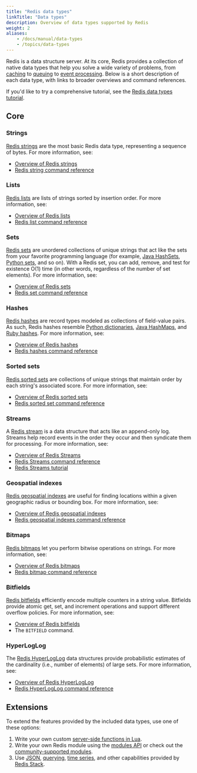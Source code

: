 ```yaml
---
title: "Redis data types"
linkTitle: "Data types"
description: Overview of data types supported by Redis
weight: 2
aliases:
    - /docs/manual/data-types
    - /topics/data-types
---
```


Redis is a data structure server.
At its core, Redis provides a collection of native data types that help you solve a wide variety of problems, from [caching](/docs/manual/client-side-caching/) to [queuing](/docs/data-types/lists/) to [event processing](/docs/data-types/streams/).
Below is a short description of each data type, with links to broader overviews and command references.

If you'd like to try a comprehensive tutorial, see the [Redis data types tutorial](/docs/data-types/tutorial/).

## Core

### Strings 

[Redis strings](/docs/data-types/strings) are the most basic Redis data type, representing a sequence of bytes.
For more information, see:

* [Overview of Redis strings](/docs/data-types/strings/)
* [Redis string command reference](/commands/?group=string)

### Lists

[Redis lists](/docs/data-types/lists) are lists of strings sorted by insertion order.
For more information, see:

* [Overview of Redis lists](/docs/data-types/lists/)
* [Redis list command reference](/commands/?group=list)

### Sets

[Redis sets](/docs/data-types/sets) are unordered collections of unique strings that act like the sets from your favorite programming language (for example, [Java HashSets](https://docs.oracle.com/javase/7/docs/api/java/util/HashSet.html), [Python sets](https://docs.python.org/3.10/library/stdtypes.html#set-types-set-frozenset), and so on).
With a Redis set, you can add, remove, and test for existence O(1) time (in other words, regardless of the number of set elements).
For more information, see:

* [Overview of Redis sets](/docs/data-types/sets/)
* [Redis set command reference](/commands/?group=set)

### Hashes

[Redis hashes](/docs/data-types/hashes) are record types modeled as collections of field-value pairs.
As such, Redis hashes resemble [Python dictionaries](https://docs.python.org/3/tutorial/datastructures.html#dictionaries), [Java HashMaps](https://docs.oracle.com/javase/8/docs/api/java/util/HashMap.html), and [Ruby hashes](https://ruby-doc.org/core-3.1.2/Hash.html).
For more information, see:

* [Overview of Redis hashes](/docs/data-types/hashes/)
* [Redis hashes command reference](/commands/?group=hash)

### Sorted sets

[Redis sorted sets](/docs/data-types/sorted-sets) are collections of unique strings that maintain order by each string's associated score.
For more information, see:

* [Overview of Redis sorted sets](/docs/data-types/sorted-sets)
* [Redis sorted set command reference](/commands/?group=sorted-set)

### Streams

A [Redis stream](/docs/data-types/streams) is a data structure that acts like an append-only log.
Streams help record events in the order they occur and then syndicate them for processing.
For more information, see:

* [Overview of Redis Streams](/docs/data-types/streams)
* [Redis Streams command reference](/commands/?group=stream)
* [Redis Streams tutorial](/docs/data-types/streams-tutorial)

### Geospatial indexes

[Redis geospatial indexes](/docs/data-types/geospatial) are useful for finding locations within a given geographic radius or bounding box.
For more information, see:

* [Overview of Redis geospatial indexes](/docs/data-types/geospatial/)
* [Redis geospatial indexes command reference](/commands/?group=geo)

### Bitmaps

[Redis bitmaps](/docs/data-types/bitmaps/) let you perform bitwise operations on strings. 
For more information, see:

* [Overview of Redis bitmaps](/docs/data-types/bitmaps/)
* [Redis bitmap command reference](/commands/?group=bitmap)

### Bitfields

[Redis bitfields](/docs/data-types/bitfields/) efficiently encode multiple counters in a string value.
Bitfields provide atomic get, set, and increment operations and support different overflow policies.
For more information, see:

* [Overview of Redis bitfields](/docs/data-types/bitfields/)
* The `BITFIELD` command.

### HyperLogLog

The [Redis HyperLogLog](/docs/data-types/hyperloglogs) data structures provide probabilistic estimates of the cardinality (i.e., number of elements) of large sets. For more information, see:

* [Overview of Redis HyperLogLog](/docs/data-types/hyperloglogs)
* [Redis HyperLogLog command reference](/commands/?group=hyperloglog)

## Extensions

To extend the features provided by the included data types, use one of these options:

1. Write your own custom [server-side functions in Lua](/docs/manual/programmability/).
1. Write your own Redis module using the [modules API](/docs/reference/modules/) or check out the [community-supported modules](/docs/modules/).
1. Use [JSON](/docs/stack/json/), [querying](/docs/stack/search/), [time series](/docs/stack/timeseries/), and other capabilities provided by [Redis Stack](/docs/stack/).

